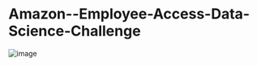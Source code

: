 # Amazon--Employee-Access-Data-Science-Challenge

![image](https://github.com/Sangondaliya/Amazon--Employee-Access-Data-Science-Challenge/assets/86861045/764355a9-b05d-4ac8-9004-9af3add8a143)
